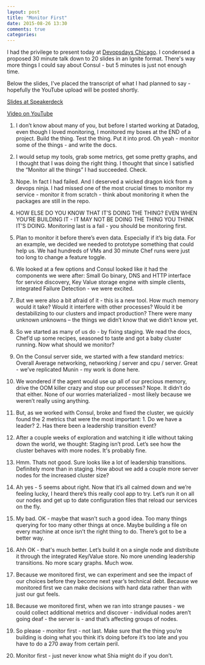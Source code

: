 ```yaml
---
layout: post
title: "Monitor First"
date: 2015-08-26 13:30
comments: true
categories:
---
```


I had the privilege to present today at [Devopsdays Chicago](http://www.devopsdays.org/events/2015-chicago/program/). I condensed a proposed 30 minute talk down to 20 slides in an Ignite format. There's way more things I could say about Consul - but 5 minutes is just not enough time.

Below the slides, I've placed the transcript of what I had planned to say - hopefully the YouTube upload will be posted shortly.

[Slides at Speakerdeck](https://speakerdeck.com/darron/monitoring-as-a-first-step-to-a-new-service)

[Video on YouTube](https://www.youtube.com/watch?v=bN4JrORYPvk)

<script async class="speakerdeck-embed" data-id="6735527fdff04130903f2eabee3e9b52" data-ratio="1.33333333333333" src="//speakerdeck.com/assets/embed.js"></script>


1. I don’t know about many of you, but before I started working at Datadog, even though I loved monitoring, I monitored my boxes at the END of a project. Build the thing. Test the thing. Put it into prod. Oh yeah - monitor some of the things - and write the docs.

2. I would setup my tools, grab some metrics, get some pretty graphs, and I thought that I was doing the right thing. I thought that since I satisfied the “Monitor all the things” I had succeeded. Check.

3. Nope. In fact I had failed. And I deserved a wicked dragon kick from a devops ninja. I had missed one of the most crucial times to monitor my service - monitor it from scratch - think about monitoring it when the packages are still in the repo.

4. HOW ELSE DO YOU KNOW THAT IT’S DOING THE THING? EVEN WHEN YOU’RE BUILDING IT - IT MAY NOT BE DOING THE THING YOU THINK IT’S DOING. Monitoring last is a fail - you should be monitoring first.

5. Plan to monitor it before there’s even data. Especially if it’s big data. For an example, we decided we needed to prototype something that could help us. We had hundreds of VMs and 30 minute Chef runs were just too long to change a feature toggle.

6. We looked at a few options and Consul looked like it had the components we were after: Small Go binary, DNS and HTTP interface for service discovery, Key Value storage engine with simple clients, integrated Failure Detection - we were excited.

7. But we were also a bit afraid of it - this is a new tool. How much memory would it take? Would it interfere with other processes? Would it be destabilizing to our clusters and impact production? There were many unknown unknowns – the things we didn’t know that we didn’t know yet.

8. So we started as many of us do - by fixing staging. We read the docs, Chef’d up some recipes, seasoned to taste and got a baby cluster running. Now what should we monitor?

9. On the Consul server side, we started with a few standard metrics: Overall Average networking, networking / server and cpu / server. Great - we’ve replicated Munin - my work is done here.

10. We wondered if the agent would use up all of our precious memory, drive the OOM killer crazy and stop our processes? Nope. It didn’t do that either. None of our worries materialized - most likely because we weren’t really using anything.

11. But, as we worked with Consul, broke and fixed the cluster, we quickly found the 2 metrics that were the most important: 1. Do we have a leader? 2. Has there been a leadership transition event?

12. After a couple weeks of exploration and watching it idle without taking down the world, we thought: Staging isn’t prod. Let’s see how the cluster behaves with more nodes. It's probably fine.

13. Hmm. Thats not good. Sure looks like a lot of leadership transitions. Definitely more than in staging. How about we add a couple more server nodes for the increased cluster size?

14. Ah yes - 5 seems about right. Now that it’s all calmed down and we’re feeling lucky, I heard there’s this really cool app to try. Let’s run it on all our nodes and get up to date configuration files that reload our services on the fly.

15. My bad. OK - maybe that wasn’t such a good idea. Too many things querying for too many other things at once. Maybe building a file on every machine at once isn’t the right thing to do. There’s got to be a better way.

16. Ahh OK - that's much better. Let’s build it on a single node and distribute it through the integrated Key/Value store. No more unending leadership transitions. No more scary graphs. Much wow.

17. Because we monitored first, we can experiment and see the impact of our choices before they become next year’s technical debt. Because we monitored first we can make decisions with hard data rather than with just our gut feels.

18. Because we monitored first, when we ran into strange pauses - we could collect additional metrics and discover - individual nodes aren’t going deaf - the server is - and that’s affecting groups of nodes.

19. So please - monitor first - not last. Make sure that the thing you’re building is doing what you think it’s doing before it’s too late and you have to do a 270 away from certain peril.

20. Monitor first - just never know what Shia might do if you don’t.
